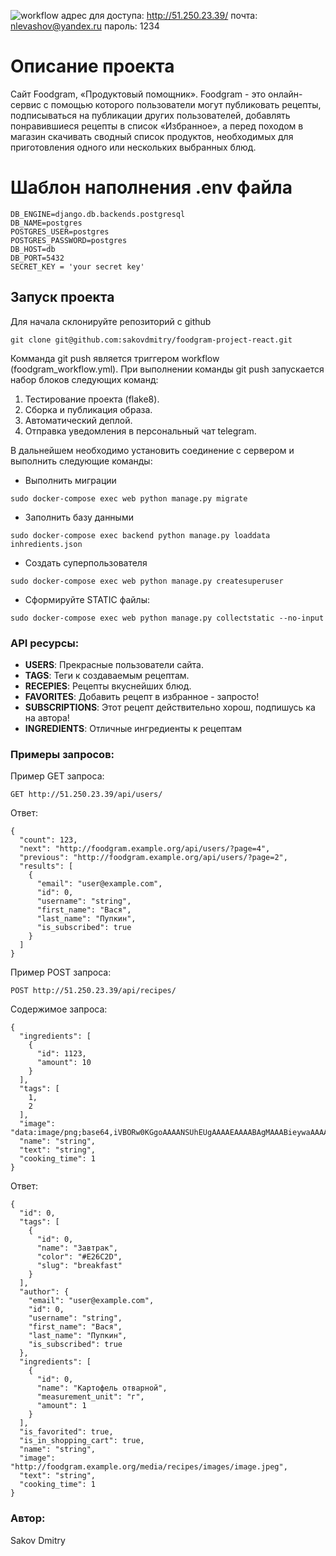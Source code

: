 ![workflow](https://github.com/sakovdmitry/foodgram-project-react/actions/workflows/foodgram_workflow.yml/badge.svg)
адрес для доступа:
http://51.250.23.39/
почта: nlevashov@yandex.ru
пароль: 1234

# Описание проекта
Сайт Foodgram, «Продуктовый помощник».
Foodgram - это онлайн-сервис с помощью которого пользователи могут публиковать рецепты, подписываться на публикации других пользователей, добавлять понравившиеся рецепты в список «Избранное», а перед походом в магазин скачивать сводный список продуктов, необходимых для приготовления одного или нескольких выбранных блюд.

# Шаблон наполнения .env файла

	DB_ENGINE=django.db.backends.postgresql
	DB_NAME=postgres
	POSTGRES_USER=postgres
	POSTGRES_PASSWORD=postgres
	DB_HOST=db
	DB_PORT=5432
	SECRET_KEY = 'your secret key'

## Запуск проекта
Для начала склонируйте репозиторий с github
```
git clone git@github.com:sakovdmitry/foodgram-project-react.git
```
Комманда git push является триггером workflow (foodgram_workflow.yml).
При выполнении команды git push запускается набор блоков следующих команд:
1. Тестирование проекта (flake8).
2. Сборка и публикация образа.
3. Автоматический деплой.
4. Отправка уведомления в персональный чат telegram.

В дальнейшем необходимо установить соединение с сервером и выполнить следующие команды:

- Выполнить миграции
```
sudo docker-compose exec web python manage.py migrate
```
- Заполнить базу данными
```
sudo docker-compose exec backend python manage.py loaddata inhredients.json
```
- Создать суперпользователя
```
sudo docker-compose exec web python manage.py createsuperuser
```
- Сформируйте STATIC файлы:
```
sudo docker-compose exec web python manage.py collectstatic --no-input
```
### API ресурсы:
- **USERS**: Прекрасные пользователи сайта.
- **TAGS**: Теги к создаваемым рецептам.
- **RECEPIES**: Рецепты вкуснейших блюд.
- **FAVORITES**: Добавить рецепт в избранное - запросто!
- **SUBSCRIPTIONS**: Этот рецепт действительно хорош, подпишусь ка на автора!
- **INGREDIENTS**: Отличные ингредиенты к рецептам

### Примеры запросов:

Пример GET запроса:
```
GET http://51.250.23.39/api/users/
```
Ответ:
```
{
  "count": 123,
  "next": "http://foodgram.example.org/api/users/?page=4",
  "previous": "http://foodgram.example.org/api/users/?page=2",
  "results": [
    {
      "email": "user@example.com",
      "id": 0,
      "username": "string",
      "first_name": "Вася",
      "last_name": "Пупкин",
      "is_subscribed": true
    }
  ]
}
```
Пример POST запроса:
```
POST http://51.250.23.39/api/recipes/
```
Содержимое запроса:
```
{
  "ingredients": [
    {
      "id": 1123,
      "amount": 10
    }
  ],
  "tags": [
    1,
    2
  ],
  "image": "data:image/png;base64,iVBORw0KGgoAAAANSUhEUgAAAAEAAAABAgMAAABieywaAAAACVBMVEUAAAD///9fX1/S0ecCAAAACXBIWXMAAA7EAAAOxAGVKw4bAAAACklEQVQImWNoAAAAggCByxOyYQAAAABJRU5ErkJggg==",
  "name": "string",
  "text": "string",
  "cooking_time": 1
}
```
Ответ:
```
{
  "id": 0,
  "tags": [
    {
      "id": 0,
      "name": "Завтрак",
      "color": "#E26C2D",
      "slug": "breakfast"
    }
  ],
  "author": {
    "email": "user@example.com",
    "id": 0,
    "username": "string",
    "first_name": "Вася",
    "last_name": "Пупкин",
    "is_subscribed": true
  },
  "ingredients": [
    {
      "id": 0,
      "name": "Картофель отварной",
      "measurement_unit": "г",
      "amount": 1
    }
  ],
  "is_favorited": true,
  "is_in_shopping_cart": true,
  "name": "string",
  "image": "http://foodgram.example.org/media/recipes/images/image.jpeg",
  "text": "string",
  "cooking_time": 1
}
```

### Автор:
Sakov Dmitry
